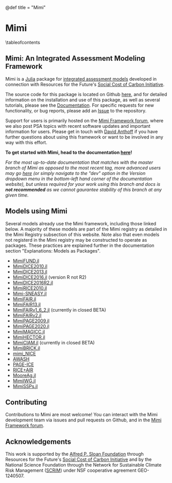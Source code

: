 @def title = "Mimi"

# Mimi 

\tableofcontents <!-- you can use \toc as well -->

## Mimi: An Integrated Assessment Modeling Framework
 
Mimi is a [Julia](http://julialang.org) package for [integrated assessment models](https://en.wikipedia.org/wiki/Integrated_assessment_modelling) developed in connection with Resources for the Future's [Social Cost of Carbon Initiative](https://www.rff.org/topics/scc/). 

The source code for this package is located on Github [here](https://github.com/mimiframework/Mimi.jl), and for detailed information on the installation and use of this package, as well as several tutorials, please see the [Documentation](https://www.mimiframework.org/Mimi.jl/stable/). For specific requests for new functionality, or bug reports, please add an [Issue](https://github.com/mimiframework/Mimi.jl/issues) to the repository.

Support for users is primarily hosted on the [Mimi Framework forum](https://forum.mimiframework.org), where we also post PSA topics with recent software updates and important information for users. Please get in touch with [David Anthoff](http://www.david-anthoff.com) if you have further questions about using this framework or want to be involved in any way with this effort.

**To get started with Mimi, head to the documentation [here](https://www.mimiframework.org/Mimi.jl/stable/)!**  

*For the most up-to-date documentation that matches with the master branch of Mimi as opposed to the most recent tag, more advanced users may go [here](https://www.mimiframework.org/Mimi.jl/dev/) (or simply navigate to the "dev" option in the Version dropdown menu in the bottom-left hand corner of the documentation website), but unless required for your work using this branch and docs is **not recommended** as we cannot gaurantee stability of this branch at any given time.*

## Models using Mimi

Several models already use the Mimi framework, including those linked below. A majority of these models are part of the Mimi registry as detailed in the Mimi Registry subsection of this website. Note also that even models not registerd in the Mimi registry may be constructed to operate as packages. These practices are explained further in the documentation section "Explanations: Models as Packages".

* [MimiFUND.jl](https://github.com/fund-model/MimiFUND.jl)
* [MimiDICE2010.jl](https://github.com/anthofflab/MimiDICE2010.jl)
* [MimiDICE2013.jl](https://github.com/anthofflab/MimiDICE2013.jl)
* [MimiDICE2016.jl](https://github.com/AlexandrePavlov/MimiDICE2016.jl) (version R not R2)
* [MimiDICE2016R2.jl](https://github.com/anthofflab/MimiDICE2016R2.jl)
* [MimiRICE2010.jl](https://github.com/anthofflab/MimiRICE2010.jl)
* [Mimi-SNEASY.jl](https://github.com/anthofflab/mimi-sneasy.jl)
* [MimiFAIR.jl](https://github.com/anthofflab/mimi-fair.jl/)
* [MimiFAIR13.jl](https://github.com/FrankErrickson/MimiFAIR13.jl)
* [MimiFAIRv1_6_2.jl](https://github.com/FrankErrickson/MimiFAIRv1_6_2.jl) (currently in closed BETA)
* [MimiFAIRv2.jl](https://github.com/FrankErrickson/MimiFAIRv2.jl)
* [MimiPAGE2009.jl](https://github.com/anthofflab/MimiPAGE2009.jl/)
* [MimiPAGE2020.jl](https://github.com/openmodels/MimiPAGE2020.jl)
* [MimiMAGICC.jl](https://github.com/anthofflab/mimi-magicc.jl)
* [MimiHECTOR.jl](https://github.com/anthofflab/mimi-hector.jl)
* [MimiCIAM.jl](https://github.com/anthofflab/mimi-ciam.jl) (currently in closed BETA)
* [MimiBRICK.jl](https://github.com/raddleverse/MimiBRICK.jl)
* [mimi_NICE](https://github.com/fdennig/mimi_NICE)
* [AWASH](http://awashmodel.org/)
* [PAGE-ICE](https://github.com/openmodels/PAGE-ICE)
* [RICE+AIR](https://github.com/Environment-Research/AIR)
* [MooreAg.jl](https://github.com/ckingdon95/MooreAg.jl)
* [MimiIWG.jl](https://github.com/rffscghg/MimiIWG.jl)
* [MimiSSPs.jl](https://github.com/anthofflab/MimiSSPs.jl)

## Contributing

Contributions to Mimi are most welcome! You can interact with the Mimi development team via issues and pull requests on Github, and in the [Mimi Framework forum](https://forum.mimiframework.org).

## Acknowledgements

This work is supported by the [Alfred P. Sloan Foundation](https://sloan.org/) through Resources for the Future's [Social Cost of Carbon Initiative](https://www.rff.org/topics/scc/) and by the National Science Foundation through the Network for Sustainable Climate Risk Management ([SCRiM](http://scrimhub.org/)) under NSF cooperative agreement GEO-1240507.
